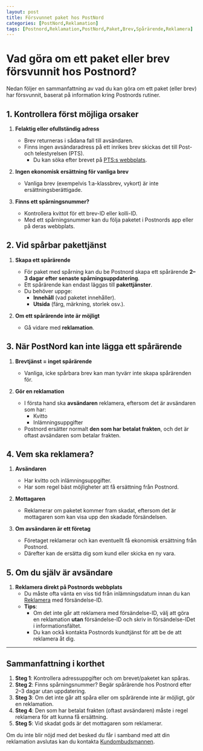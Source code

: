 ```yaml
---
layout: post
title: Försvunnet paket hos PostNord
categories: [PostNord,Reklamation]
tags: [Postnord,Reklamation,PostNord,Paket,Brev,Spårärende,Reklamera]
---
```


# Vad göra om ett paket eller brev försvunnit hos Postnord?

Nedan följer en sammanfattning av vad du kan göra om ett paket (eller brev) har försvunnit, baserat på information kring Postnords rutiner.

## 1. Kontrollera först möjliga orsaker

1. **Felaktig eller ofullständig adress**  
   - Brev returneras i sådana fall till avsändaren.  
   - Finns ingen avsändaradress på ett inrikes brev skickas det till Post- och telestyrelsen (PTS).  
     - Du kan söka efter brevet på [PTS:s webbplats](https://www.pts.se).

2. **Ingen ekonomisk ersättning för vanliga brev**  
   - Vanliga brev (exempelvis 1:a-klassbrev, vykort) är inte ersättningsberättigade.

3. **Finns ett spårningsnummer?**  
   - Kontrollera kvittot för ett brev-ID eller kolli-ID.  
   - Med ett spårningsnummer kan du följa paketet i Postnords app eller på deras webbplats.


## 2. Vid spårbar pakettjänst

1. **Skapa ett spårärende**  
   - För paket med spårning kan du be Postnord skapa ett spårärende **2–3 dagar efter senaste spårningsuppdatering**. 
   - Ett spårärende kan endast läggas till **pakettjänster**.
   - Du behöver uppge:  
     - **Innehåll** (vad paketet innehåller).  
     - **Utsida** (färg, märkning, storlek osv.).  

2. **Om ett spårärende inte är möjligt**  
   - Gå vidare med **reklamation**.


## 3. När PostNord kan inte lägga ett spårärende

1. **Brevtjänst = inget spårärende**  
   - Vanliga, icke spårbara brev kan man tyvärr inte skapa spårärenden för.

2. **Gör en reklamation**  
   - I första hand ska **avsändaren** reklamera, eftersom det är avsändaren som har:  
     - Kvitto  
     - Inlämningsuppgifter  
   - Postnord ersätter normalt **den som har betalat frakten**, och det är oftast avsändaren som betalar frakten.


## 4. Vem ska reklamera?

1. **Avsändaren**  
   - Har kvitto och inlämningsuppgifter.  
   - Har som regel bäst möjligheter att få ersättning från Postnord.

2. **Mottagaren**  
   - Reklamerar om paketet kommer fram skadat, eftersom det är mottagaren som kan visa upp den skadade försändelsen.

3. **Om avsändaren är ett företag**  
   - Företaget reklamerar och kan eventuellt få ekonomisk ersättning från Postnord.  
   - Därefter kan de ersätta dig som kund eller skicka en ny vara.


## 5. Om du själv är avsändare

1. **Reklamera direkt på Postnords webbplats**  
   - Du måste ofta vänta en viss tid från inlämningsdatum innan du kan [Reklamera](https://portal.postnord.com/claimspublic-ncp/#/claims) med försändelse-ID. 
   - **Tips**:  
     - Om det inte går att reklamera med försändelse-ID, välj att göra en reklamation **utan** försändelse-ID och skriv in försändelse-IDet i informationsfältet.  
     - Du kan ockå kontakta Postnords kundtjänst för att be de att reklamera åt dig.

---

## Sammanfattning i korthet

1. **Steg 1**: Kontrollera adressuppgifter och om brevet/paketet kan spåras.  
2. **Steg 2**: Finns spårningsnummer? Begär spårärende hos Postnord efter 2–3 dagar utan uppdatering.  
3. **Steg 3**: Om det inte går att spåra eller om spårärende inte är möjligt, gör en reklamation.  
4. **Steg 4**: Den som har betalat frakten (oftast avsändaren) måste i regel reklamera för att kunna få ersättning.  
5. **Steg 5**: Vid skadat gods är det mottagaren som reklamerar.

Om du inte blir nöjd med det besked du får i samband med att din reklamation avslutas kan du kontakta [Kundombudsmannen](https://www.postnord.se/kundservice/reklamera/kundombudsmannen/).